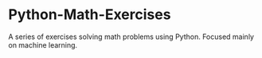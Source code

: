 # Python-Math-Exercises
 A series of exercises solving math problems using Python. Focused mainly on machine learning.
